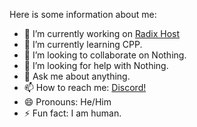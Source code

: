 Here is some information about me:

- 🔭 I’m currently working on [Radix Host](https://discord.gg/F4VagVkMgc)
- 🌱 I’m currently learning CPP.
- 👯 I’m looking to collaborate on Nothing.
- 🤔 I’m looking for help with Nothing.
- 💬 Ask me about anything.
- 📫 How to reach me: [Discord!](https://discord.gg/F4VagVkMgc)
- 😄 Pronouns: He/Him
- ⚡ Fun fact: I am human.


